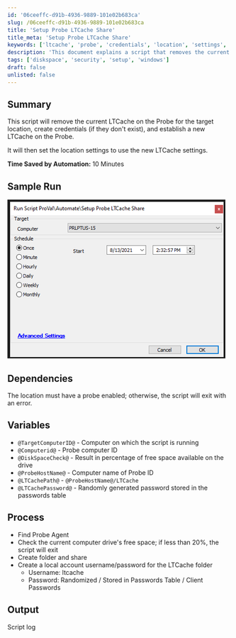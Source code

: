 ```yaml
---
id: '06ceeffc-d91b-4936-9889-101e02b683ca'
slug: /06ceeffc-d91b-4936-9889-101e02b683ca
title: 'Setup Probe LTCache Share'
title_meta: 'Setup Probe LTCache Share'
keywords: ['ltcache', 'probe', 'credentials', 'location', 'settings', 'diskspace', 'folder', 'share', 'local', 'account']
description: 'This document explains a script that removes the current LTCache on the Probe for a specific location, creates necessary credentials if they do not exist, and sets up a new LTCache. It also includes details on dependencies, variables used in the script, and the overall process, ensuring efficient management of LTCache settings.'
tags: ['diskspace', 'security', 'setup', 'windows']
draft: false
unlisted: false
---
```


## Summary

This script will remove the current LTCache on the Probe for the target location, create credentials (if they don't exist), and establish a new LTCache on the Probe.

It will then set the location settings to use the new LTCache settings.

**Time Saved by Automation:** 10 Minutes

## Sample Run

![Sample Run](../../../static/img/Setup-Probe-LTCache-Share/image_1.png)

## Dependencies

The location must have a probe enabled; otherwise, the script will exit with an error.

## Variables

- `@TargetComputerID@` - Computer on which the script is running
- `@Computerid@` - Probe computer ID
- `@DiskSpaceCheck@` - Result in percentage of free space available on the drive
- `@ProbeHostName@` - Computer name of Probe ID
- `@LTCachePath@` - `@ProbeHostName@/LTCache`
- `@LTCachePassword@` - Randomly generated password stored in the passwords table

## Process

- Find Probe Agent
- Check the current computer drive's free space; if less than 20%, the script will exit
- Create folder and share
- Create a local account username/password for the LTCache folder
  - Username: ltcache
  - Password: Randomized / Stored in Passwords Table / Client Passwords

## Output

Script log


